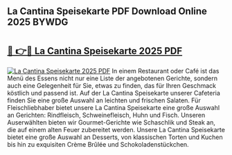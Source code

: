 ## La Cantina Speisekarte PDF Download Online 2025 BYWDG

# <h2><a href="http://gcbka3.nevu.top/?p=La+Cantina+Speisekarte">🔗 👉🔴 La Cantina Speisekarte 2025 PDF</a></h2>

[![La Cantina Speisekarte 2025 PDF](https://i.imgur.com/dBaPXMq.png)](http://gcbka3.nevu.top/?p=La+Cantina+Speisekarte)
In einem Restaurant oder Café ist das Menü des Essens nicht nur eine Liste der angebotenen Gerichte, sondern auch eine Gelegenheit für Sie, etwas zu finden, das für Ihren Geschmack köstlich und passend ist. Auf der La Cantina Speisekarte unserer Cafeteria finden Sie eine große Auswahl an leichten und frischen Salaten. Für Fleischliebhaber bietet unsere La Cantina Speisekarte eine große Auswahl an Gerichten: Rindfleisch, Schweinefleisch, Huhn und Fisch. Unseren Auserwählten bieten wir Gourmet-Gerichte wie Schaschlik und Steak an, die auf einem alten Feuer zubereitet werden. Unsere La Cantina Speisekarte bietet eine große Auswahl an Desserts, von klassischen Torten und Kuchen bis hin zu exquisiten Crème Brûlée und Schokoladenstückchen.
